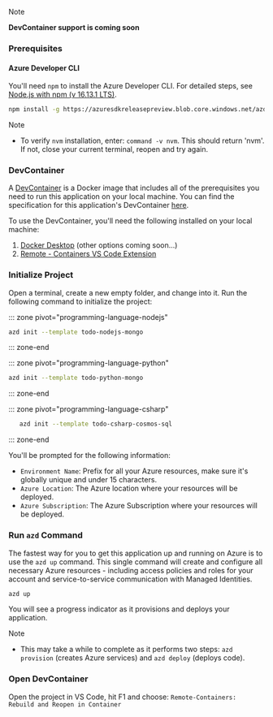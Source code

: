 > [!NOTE]
> **DevContainer support is coming soon** 

### Prerequisites

#### Azure Developer CLI

You'll need `npm` to install the Azure Developer CLI. For detailed steps, see [Node.js with npm (v 16.13.1 LTS)](https://nodejs.org/).

```bash
npm install -g https://azuresdkreleasepreview.blob.core.windows.net/azd/standalone/latest/azure-az-dev-cli-latest.tgz
```

> [!NOTE]
> * To verify `nvm` installation, enter: `command -v nvm`. This should return 'nvm'. If not, close your current terminal, reopen and try again.

### DevContainer

A [DevContainer](https://code.visualstudio.com/docs/remote/containers) is a Docker image that includes all of the prerequisites you need to run this application on your local machine. You can find the specification for this application's DevContainer [here](https://github.com/Azure-Samples/todo-nodejs-mongo/blob/main/.devcontainer/Dockerfile).

To use the DevContainer, you'll need the following installed on your local machine:

1. [Docker Desktop](https://aka.ms/azure-dev/docker-install) (other options coming soon...)
1. [Remote - Containers VS Code Extension](https://marketplace.visualstudio.com/items?itemName=ms-vscode-remote.remote-containers)

### Initialize Project

Open a terminal, create a new empty folder, and change into it.
Run the following command to initialize the project:

::: zone pivot="programming-language-nodejs"
```bash
azd init --template todo-nodejs-mongo
```

::: zone-end

::: zone pivot="programming-language-python"
```bash
azd init --template todo-python-mongo
```

::: zone-end

::: zone pivot="programming-language-csharp"
```bash
   azd init --template todo-csharp-cosmos-sql
```

::: zone-end


You'll be prompted for the following information:

- `Environment Name`: Prefix for all your Azure resources, make sure it's globally unique and under 15 characters.
- `Azure Location`: The Azure location where your resources will be deployed.
- `Azure Subscription`: The Azure Subscription where your resources will be deployed.

### Run `azd` Command

The fastest way for you to get this application up and running on Azure is to use the `azd up` command. This single command will create and configure all necessary Azure resources - including access policies and roles for your account and service-to-service communication with Managed Identities. 

```bash
azd up
```

You will see a progress indicator as it provisions and deploys your application.

> [!NOTE]
> * This may take a while to complete as it performs two steps: `azd provision` (creates Azure services) and `azd deploy` (deploys code). 

### Open DevContainer

Open the project in VS Code, hit F1 and choose: `Remote-Containers: Rebuild and Reopen in Container`

